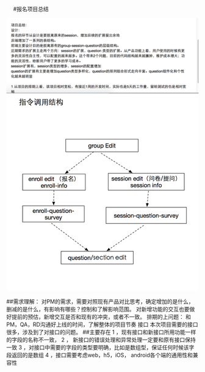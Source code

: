 　 #报名项目总结

![Alt text](./img/enrollment1.png "Optional title")
![Alt text](./img/enrollment2.png "Optional title")

##需求理解：
   对PM的需求，需要对照现有产品对比思考，确定增加的是什么，删减的是什么，有影响有哪些？控制和了解影响范围。
  对新增功能的交互也要做好提前的预估，新增交互是否和现有的冲突，或者不一致。
排期的上问题：
   和PM，QA，RD沟通好上线的时间，了解整体的项目节奏
接口
   本次项目需要的接口很多，涉及到了对接口的问题。
##主要存在
1 ，现有接口和新接口所用功能一样的字段的名称不一致，
2 ， 新接口的错误处理和异常处理一定要和原有接口保持一致
3 ，对接口中需要的字段的类型要明确，比如是数组型，保证任何时候该字段返回的是数组
4 ，接口需要考虑web，h5，iOS， android各个端的通用性和兼容性